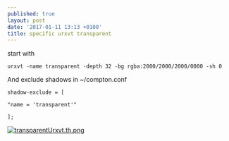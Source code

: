```yaml
---
published: true
layout: post
date: '2017-01-11 13:13 +0100'
title: specific urxvt transparent
---
```

start with

    urxvt -name transparent -depth 32 -bg rgba:2000/2000/2000/0000 -sh 0
    
And exclude shadows in ~/compton.conf

    shadow-exclude = [

    "name = 'transparent'"

    ];

[![transparentUrxvt.th.png](https://cdn.scrot.moe/images/2017/01/11/transparentUrxvt.th.png)](https://cdn.scrot.moe/images/2017/01/11/transparentUrxvt.png)